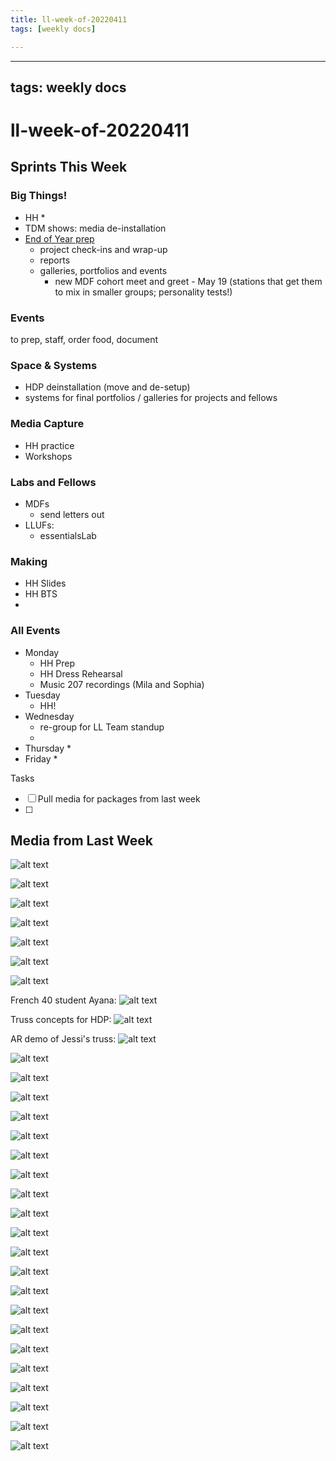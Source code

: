 ```yaml
---
title: ll-week-of-20220411
tags: [weekly docs]

---
```


---
tags: weekly docs
---

# ll-week-of-20220411

## Sprints This Week

### Big Things!

* HH 
    * 
* TDM shows: media de-installation
* [End of Year prep](https://hackmd.io/d4J6SnZZR1u7R4teLtLbxA)
    * project check-ins and wrap-up
    * reports
    * galleries, portfolios and events
        * new MDF cohort meet and greet - May 19 (stations that get them to mix in smaller groups; personality tests!)


### Events
to prep, staff, order food, document




### Space & Systems
* HDP deinstallation (move and de-setup)
* systems for final portfolios / galleries for projects and fellows

### Media Capture
* HH practice
* Workshops


### Labs and Fellows
* MDFs
    * send letters out
* LLUFs:
    * essentialsLab

### Making
* HH Slides
* HH BTS
* 

### All Events

* Monday
    * HH Prep
    * HH Dress Rehearsal
    * Music 207 recordings (Mila and Sophia)
* Tuesday
    * HH!
* Wednesday
    * re-group for LL Team standup
    * 
* Thursday
    * 
* Friday
    * 


Tasks
- [ ] Pull media for packages from last week
- [ ] 


## Media from Last Week

![alt text](https://files.slack.com/files-pri/T0HTW3H0V-F038EAWHJ07/final-compressed_200.gif?pub_secret=6f763b1f3c)

![alt text](https://files.slack.com/files-pri/T0HTW3H0V-F038S2K4CAH/cycles-floorplans.jpg?pub_secret=f171a22d73)

![alt text](https://files.slack.com/files-pri/T0HTW3H0V-F038EAX4QJ3/0001-0060_200.gif?pub_secret=326509e8e5)


![alt text](https://files.slack.com/files-pri/T0HTW3H0V-F039BKW0KU1/charlie_s_blender_project.png?pub_secret=f11919c0b8)

![alt text](https://files.slack.com/files-pri/T0HTW3H0V-F038XKRNBEZ/portrait_lighting-xiaoyi.png?pub_secret=f439b492c4)

![alt text](https://files.slack.com/files-pri/T0HTW3H0V-F03923ATJBF/screen_shot_2022-03-29_at_10.18.44_am.png?pub_secret=37610b5476)

![alt text](https://files.slack.com/files-pri/T0HTW3H0V-F0395NNMVGB/image_from_ios.jpg?pub_secret=9ad93196b4)

French 40 student Ayana: 
![alt text](https://files.slack.com/files-pri/T0HTW3H0V-F039XHQG81W/ayana.jpg?pub_secret=c808043196)

Truss concepts for HDP:
![alt text](https://files.slack.com/files-pri/T0HTW3H0V-F039EE05YUR/0001-0080_200.gif?pub_secret=8b8488ea35)

AR demo of Jessi's truss:
![alt text](https://files.slack.com/files-pri/T0HTW3H0V-F03949ECGQ6/reality-composer-concept_200.gif?pub_secret=c7c73ff6c0)

![alt text](https://files.slack.com/files-pri/T0HTW3H0V-F0399520M1S/screen_shot_2022-03-29_at_2.54.17_pm.png?pub_secret=523c277369)

![alt text](https://files.slack.com/files-pri/T0HTW3H0V-F0390JGME9L/rippedpaper_writing.png?pub_secret=07c1215265)

![alt text](https://files.slack.com/files-pri/T0HTW3H0V-F0397RA2PKL/whiteboard-demo.jpg?pub_secret=cdbdb4796d)

![alt text](https://files.slack.com/files-pri/T0HTW3H0V-F03949ECGQ6/reality-composer-concept_200.gif?pub_secret=c7c73ff6c0)

![alt text](https://files.slack.com/files-pri/T0HTW3H0V-F03A27QQE9E/screen_shot_2022-03-30_at_12.24.44_pm.png?pub_secret=1bf8bd27f0)

![alt text](https://files.slack.com/files-pri/T0HTW3H0V-F039D76B2SF/ezgif.com-gif-maker__1__2.gif?pub_secret=b088b72a03)

![alt text](https://files.slack.com/files-pri/T0HTW3H0V-F039SDQ5C1F/image_from_ios.jpg?pub_secret=8041819f31)

![alt text](https://files.slack.com/files-pri/T0HTW3H0V-F03A44HEMPA/orbiting-truss-with-statue_540.gif?pub_secret=f85b7ded21)

![alt text](https://files.slack.com/files-pri/T0HTW3H0V-F039HEFDT3N/image.png?pub_secret=b2bdd2f5f7)

![alt text](https://files.slack.com/files-pri/T0HTW3H0V-F039J8ACMNE/screen_shot_2022-03-31_at_10.31.04_am.png?pub_secret=0ff1d513de)

![alt text](https://files.slack.com/files-pri/T0HTW3H0V-F039C3FLH7G/screen_shot_2022-03-31_at_11.36.12_am.png?pub_secret=24dd9ac848)

![alt text](https://files.slack.com/files-pri/T0HTW3H0V-F039CTR7AT0/image_from_ios.jpg?pub_secret=78fb2166c7)

![alt text](https://files.slack.com/files-pri/T0HTW3H0V-F039L2Q49AN/ezgif.com-gif-maker__37_.gif?pub_secret=ce7b54235a)

![alt text](https://files.slack.com/files-pri/T0HTW3H0V-F039ETPCL6S/mk-ll-photos-20220331-001-2.jpg?pub_secret=5a9a7825b4)

![alt text](https://files.slack.com/files-pri/T0HTW3H0V-F0396VBD3DM/mk-ll-photos-20220331-002-2.jpg?pub_secret=4155a345fc)

![alt text](https://files.slack.com/files-pri/T0HTW3H0V-F03ADTURRJL/victoria-1.jpg?pub_secret=b11e4f74b1)

![alt text](https://files.slack.com/files-pri/T0HTW3H0V-F03A2PUCY01/victoria-4.jpg?pub_secret=6b86b40f58)

![alt text](https://files.slack.com/files-pri/T0HTW3H0V-F039SN800KU/screen_shot_2022-04-01_at_4.21.51_pm.png?pub_secret=2bf2cf3978)

![alt text](https://files.slack.com/files-pri/T0HTW3H0V-F039WL44Q8L/image_from_ios.jpg?pub_secret=4e80bbd5a2)

![alt text](https://files.slack.com/files-pri/T0HTW3H0V-F03AJ3YQ6PJ/image_from_ios.jpg?pub_secret=ae85865a18)

![alt text](https://files.slack.com/files-pri/T0HTW3H0V-F039NUTJY94/image_from_ios.jpg?pub_secret=6cb4bd27ce)


